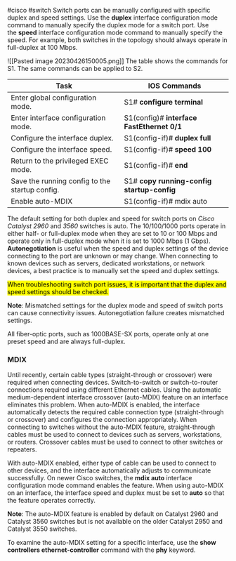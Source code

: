 #cisco #switch
Switch ports can be manually configured with specific duplex and speed settings. Use the **duplex** interface configuration mode command to manually specify the duplex mode for a switch port. Use the **speed** interface configuration mode command to manually specify the speed. For example, both switches in the topology should always operate in full-duplex at 100 Mbps.

![[Pasted image 20230426150005.png]]
The table shows the commands for S1. The same commands can be applied to S2.

|**Task**|**IOS Commands**|
| --- | --- |
|Enter global configuration mode.|S1# **configure terminal**|
|Enter interface configuration mode.|S1(config)# **interface FastEthernet 0/1**|
|Configure the interface duplex.|S1(config-if)# **duplex full**|
|Configure the interface speed.|S1(config-if)# **speed 100**|
|Return to the privileged EXEC mode.|S1(config-if)# **end**|
|Save the running config to the startup config.|S1# **copy running-config startup-config**|
| Enable auto-MDIX | S1(config-if)# mdix auto |

The default setting for both duplex and speed for switch ports on _Cisco Catalyst 2960_ and _3560_ switches is auto. The 10/100/1000 ports operate in either half- or full-duplex mode when they are set to 10 or 100 Mbps and operate only in full-duplex mode when it is set to 1000 Mbps (1 Gbps). **Autonegotiation** is useful when the speed and duplex settings of the device connecting to the port are unknown or may change. When connecting to known devices such as servers, dedicated workstations, or network devices, a best practice is to manually set the speed and duplex settings.

<mark>When troubleshooting switch port issues, it is important that the duplex and speed settings should be checked.</mark>

**Note**: Mismatched settings for the duplex mode and speed of switch ports can cause connectivity issues. Autonegotiation failure creates mismatched settings.

All fiber-optic ports, such as 1000BASE-SX ports, operate only at one preset speed and are always full-duplex.

### MDIX

Until recently, certain cable types (straight-through or crossover) were required when connecting devices. Switch-to-switch or switch-to-router connections required using different Ethernet cables. Using the automatic medium-dependent interface crossover (auto-MDIX) feature on an interface eliminates this problem. When auto-MDIX is enabled, the interface automatically detects the required cable connection type (straight-through or crossover) and configures the connection appropriately. When connecting to switches without the auto-MDIX feature, straight-through cables must be used to connect to devices such as servers, workstations, or routers. Crossover cables must be used to connect to other switches or repeaters.

With auto-MDIX enabled, either type of cable can be used to connect to other devices, and the interface automatically adjusts to communicate successfully. On newer Cisco switches, the **mdix auto** interface configuration mode command enables the feature. When using auto-MDIX on an interface, the interface speed and duplex must be set to **auto** so that the feature operates correctly.

**Note**: The auto-MDIX feature is enabled by default on Catalyst 2960 and Catalyst 3560 switches but is not available on the older Catalyst 2950 and Catalyst 3550 switches.

To examine the auto-MDIX setting for a specific interface, use the **show controllers ethernet-controller** command with the **phy** keyword.